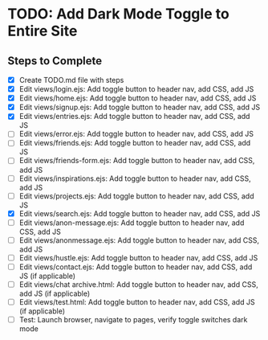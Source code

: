 # TODO: Add Dark Mode Toggle to Entire Site

## Steps to Complete
- [x] Create TODO.md file with steps
- [x] Edit views/login.ejs: Add toggle button to header nav, add CSS, add JS
- [x] Edit views/home.ejs: Add toggle button to header nav, add CSS, add JS
- [x] Edit views/signup.ejs: Add toggle button to header nav, add CSS, add JS
- [x] Edit views/entries.ejs: Add toggle button to header nav, add CSS, add JS
- [ ] Edit views/error.ejs: Add toggle button to header nav, add CSS, add JS
- [ ] Edit views/friends.ejs: Add toggle button to header nav, add CSS, add JS
- [ ] Edit views/friends-form.ejs: Add toggle button to header nav, add CSS, add JS
- [ ] Edit views/inspirations.ejs: Add toggle button to header nav, add CSS, add JS
- [ ] Edit views/projects.ejs: Add toggle button to header nav, add CSS, add JS
- [x] Edit views/search.ejs: Add toggle button to header nav, add CSS, add JS
- [ ] Edit views/anon-message.ejs: Add toggle button to header nav, add CSS, add JS
- [ ] Edit views/anonmessage.ejs: Add toggle button to header nav, add CSS, add JS
- [ ] Edit views/hustle.ejs: Add toggle button to header nav, add CSS, add JS
- [ ] Edit views/contact.ejs: Add toggle button to header nav, add CSS, add JS (if applicable)
- [ ] Edit views/chat archive.html: Add toggle button to header nav, add CSS, add JS (if applicable)
- [ ] Edit views/test.html: Add toggle button to header nav, add CSS, add JS (if applicable)
- [ ] Test: Launch browser, navigate to pages, verify toggle switches dark mode
